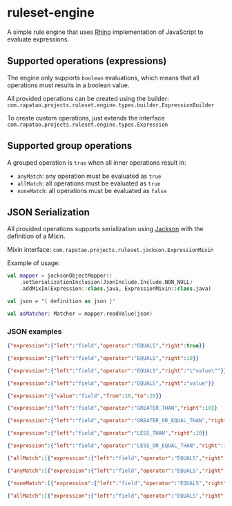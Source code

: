 # ruleset-engine

A simple rule engine that uses [Rhino](https://github.com/mozilla/rhino) implementation of JavaScript to evaluate expressions.

## Supported operations (expressions)

The engine only supports `boolean` evaluations, which means that all operations must results in a boolean value.

All provided operations can be created using the
builder: `com.rapatao.projects.ruleset.engine.types.builder.ExpressionBuilder`

To create custom operations, just extends the interface `com.rapatao.projects.ruleset.engine.types.Expression`

## Supported group operations

A grouped operation is `true` when all inner operations result in:

* `anyMatch`: any operation must be evaluated as `true`
* `allMatch`: all operations must be evaluated as `true`
* `noneMatch`: all operations must be evaluated as `false`

## JSON Serialization

All provided operations supports serialization using [Jackson](https://github.com/FasterXML/jackson) with the definition
of a Mixin.

Mixin interface: `com.rapatao.projects.ruleset.jackson.ExpressionMixin`

Example of usage:

```kotlin
val mapper = jacksonObjectMapper()
    .setSerializationInclusion(JsonInclude.Include.NON_NULL)
    .addMixIn(Expression::class.java, ExpressionMixin::class.java)

val json = "{ definition as json }"

val asMatcher: Matcher = mapper.readValue(json)
```

### JSON examples

```json
{"expression":{"left":"field","operator":"EQUALS","right":true}}
```
```json
{"expression":{"left":"field","operator":"EQUALS","right":10}}
```
```json
{"expression":{"left":"field","operator":"EQUALS","right":"\"value\""}}
```
```json
{"expression":{"left":"field","operator":"EQUALS","right":"value"}}
```
```json
{"expression":{"value":"field","from":10,"to":20}}
```
```json
{"expression":{"left":"field","operator":"GREATER_THAN","right":10}}
```
```json
{"expression":{"left":"field","operator":"GREATER_OR_EQUAL_THAN","right":10}}
```
```json
{"expression":{"left":"field","operator":"LESS_THAN","right":10}}
```
```json
{"expression":{"left":"field","operator":"LESS_OR_EQUAL_THAN","right":10}}
```
```json
{"allMatch":[{"expression":{"left":"field","operator":"EQUALS","right":true}},{"expression":{"left":"price","operator":"LESS_THAN","right":10.0}}]}
```
```json
{"anyMatch":[{"expression":{"left":"field","operator":"EQUALS","right":true}},{"expression":{"left":"price","operator":"LESS_THAN","right":10.0}}]}
```
```json
{"noneMatch":[{"expression":{"left":"field","operator":"EQUALS","right":true}},{"expression":{"left":"price","operator":"LESS_THAN","right":10.0}}]}
```
```json
{"allMatch":[{"expression":{"left":"field","operator":"EQUALS","right":true}},{"expression":{"left":"price","operator":"LESS_THAN","right":10.0}}],"anyMatch":[{"expression":{"left":"field","operator":"EQUALS","right":true}},{"expression":{"left":"price","operator":"LESS_THAN","right":10.0}}],"noneMatch":[{"expression":{"left":"field","operator":"EQUALS","right":true}},{"expression":{"left":"price","operator":"LESS_THAN","right":10.0}}]}
```

